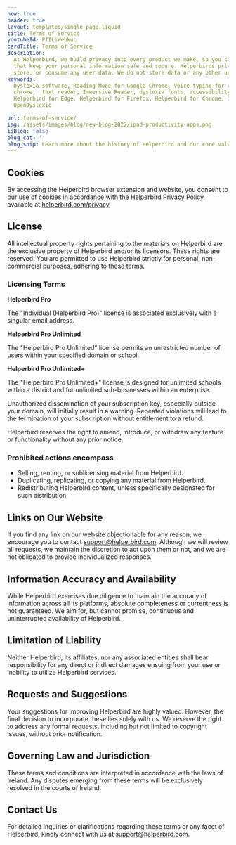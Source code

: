 ```yaml
---
new: true
header: true
layout: templates/single_page.liquid
title: Terms of Service
youtubeId: PfILiWebkuc
cardTitle: Terms of Service
description:
  At Helperbird, we build privacy into every product we make, so you can enjoy great experiences
  that keep your personal information safe and secure. Helperbirds privacy features don`t sell,
  store, or consume any user data. We do not store data or any other user-related content.
keywords:
  Dyslexia software, Reading Mode for Google Chrome, Voice typing for chrome, Text to speech for
  chrome,  text reader, Immersive Reader, dyslexia fonts, accessibility software, dyslexia software,
  Helperbird for Edge, Helperbird for Firefox, Helperbird for Chrome, Opendyslexic for Chrome,
  OpenDyslexic

url: terms-of-service/
img: /assets/images/blog/new-blog-2022/ipad-productivity-apps.png
isBlog: false
blog_cat: ''
blog_snip: Learn more about the history of Helperbird and our core values.
---
```




## Cookies

By accessing the Helperbird browser extension and website, you consent to our use of cookies in accordance with the Helperbird Privacy Policy, available at [helperbird.com/privacy](https://www.helperbird.com/privacy/)

## License

All intellectual property rights pertaining to the materials on Helperbird are the exclusive property of Helperbird and/or its licensors. These rights are reserved. You are permitted to use Helperbird strictly for personal, non-commercial purposes, adhering to these terms.

### Licensing Terms

**Helperbird Pro**

The "Individual (Helperbird Pro)" license is associated exclusively with a singular email address.

**Helperbird Pro Unlimited**

The "Helperbird Pro Unlimited" license permits an unrestricted number of users within your specified domain or school.

**Helperbird Pro Unlimited+** 

The "Helperbird Pro Unlimited+" license is designed for unlimited schools within a district and for unlimited sub-businesses within an enterprise.

Unauthorized dissemination of your subscription key, especially outside your domain, will initially result in a warning. Repeated violations will lead to the termination of your subscription without entitlement to a refund.

Helperbird reserves the right to amend, introduce, or withdraw any feature or functionality without any prior notice.


### Prohibited actions encompass

- Selling, renting, or sublicensing material from Helperbird.
- Duplicating, replicating, or copying any material from Helperbird.
- Redistributing Helperbird content, unless specifically designated for such distribution.



## Links on Our Website

If you find any link on our website objectionable for any reason, we encourage you to contact [support@helperbird.com](mailto://support@helperbird.com). Although we will review all requests, we maintain the discretion to act upon them or not, and we are not obligated to provide individualized responses.

## Information Accuracy and Availability

While Helperbird exercises due diligence to maintain the accuracy of information across all its platforms, absolute completeness or currentness is not guaranteed. We aim for, but cannot promise, continuous and uninterrupted availability of Helperbird.

## Limitation of Liability

Neither Helperbird, its affiliates, nor any associated entities shall bear responsibility for any direct or indirect damages ensuing from your use or inability to utilize Helperbird services.

## Requests and Suggestions

Your suggestions for improving Helperbird are highly valued. However, the final decision to incorporate these lies solely with us. We reserve the right to address any formal requests, including but not limited to copyright issues, without prior notification.

## Governing Law and Jurisdiction

These terms and conditions are interpreted in accordance with the laws of Ireland. Any disputes emerging from these terms will be exclusively resolved in the courts of Ireland.

## Contact Us

For detailed inquiries or clarifications regarding these terms or any facet of Helperbird, kindly connect with us at support@helperbird.com.

